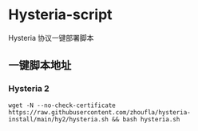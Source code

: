 # Hysteria-script

Hysteria 协议一键部署脚本

## 一键脚本地址

### Hysteria 2

```shell
wget -N --no-check-certificate https://raw.githubusercontent.com/zhoufla/hysteria-install/main/hy2/hysteria.sh && bash hysteria.sh
```


